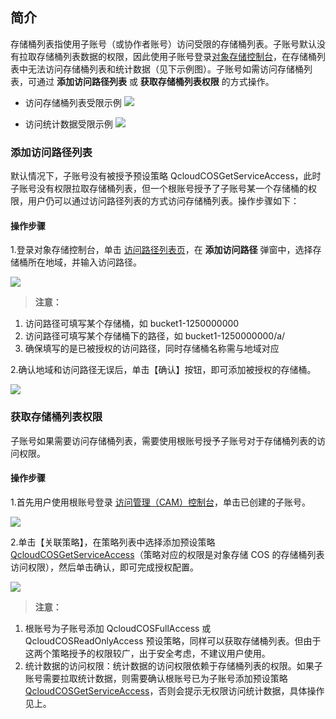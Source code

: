 ## 简介

存储桶列表指使用子账号（或协作者账号）访问受限的存储桶列表。子账号默认没有拉取存储桶列表数据的权限，因此使用子账号登录[对象存储控制台](https://console.cloud.tencent.com/cos)，在存储桶列表中无法访问存储桶列表和统计数据（见下示例图）。子账号如需访问存储桶列表，可通过 **添加访问路径列表** 或 **获取存储桶列表权限** 的方式操作。

- 访问存储桶列表受限示例
![](https://main.qcloudimg.com/raw/9e96700f32dd49ecf149e067ca59f343.png)

- 访问统计数据受限示例
![](https://main.qcloudimg.com/raw/740475ae3429713d262df3959d8906f5.png)

### 添加访问路径列表
默认情况下，子账号没有被授予预设策略 QcloudCOSGetServiceAccess，此时子账号没有权限拉取存储桶列表，但一个根账号授予了子账号某一个存储桶的权限，用户仍可以通过访问路径列表的方式访问存储桶列表。操作步骤如下：

#### 操作步骤
1.登录对象存储控制台，单击 [访问路径列表页](https://console.cloud.tencent.com/cos5/access_path)，在 **添加访问路径** 弹窗中，选择存储桶所在地域，并输入访问路径。

![](https://main.qcloudimg.com/raw/12f559f9bdd69ebad4379a58db5e0065.png)

>**注意：**
1. 访问路径可填写某个存储桶，如 bucket1-1250000000
2. 访问路径可填写某个存储桶下的路径，如 bucket1-1250000000/a/
3. 确保填写的是已被授权的访问路径，同时存储桶名称需与地域对应

2.确认地域和访问路径无误后，单击【确认】按钮，即可添加被授权的存储桶。

![](https://main.qcloudimg.com/raw/34b812cf9b6146da99206c93c4e2b1a9.png)

### 获取存储桶列表权限
子账号如果需要访问存储桶列表，需要使用根账号授予子账号对于存储桶列表的访问权限。
#### 操作步骤
1.首先用户使用根账号登录 [访问管理（CAM）控制台](https://console.cloud.tencent.com/cam)，单击已创建的子账号。

![](https://main.qcloudimg.com/raw/e0c74c136565592bd9f903551f949303.png)

2.单击【关联策略】，在策略列表中选择添加预设策略 [QcloudCOSGetServiceAccess](https://console.cloud.tencent.com/cam/policy/detail/2158379&QcloudCOSGetServiceAccess&2)（策略对应的权限是对象存储 COS 的存储桶列表访问权限），然后单击确认，即可完成授权配置。

![](https://main.qcloudimg.com/raw/5f1f8666a35f1c175c45ba54024ffe1d.png)

>**注意：**
1. 根账号为子账号添加 QcloudCOSFullAccess 或 QcloudCOSReadOnlyAccess 预设策略，同样可以获取存储桶列表。但由于这两个策略授予的权限较广，出于安全考虑，不建议用户使用。
2. 统计数据的访问权限：统计数据的访问权限依赖于存储桶列表的权限。如果子账号需要拉取统计数据，则需要确认根账号已为子账号添加预设策略 [QcloudCOSGetServiceAccess](https://console.cloud.tencent.com/cam/policy/detail/2158379&QcloudCOSGetServiceAccess&2)，否则会提示无权限访问统计数据，具体操作见上。
